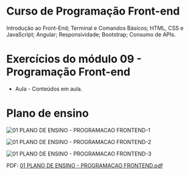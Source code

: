 # Curso de Programação Front-end

Introdução ao Front-End; Terminal e Comandos Básicos; HTML, CSS e JavaScript; Angular;
Responsividade; Bootstrap; Consumo de APIs. 

# Exercícios do módulo 09 - Programação Front-end

* Aula - Conteúdos em aula.

# Plano de ensino

![01 PLANO DE ENSINO - PROGRAMACAO FRONTEND-1](https://github.com/DayanFA/Capacitacao-em-Engenharia-de-Software/assets/123272343/0b9dbad2-4541-4887-a831-118599a52899)

![01 PLANO DE ENSINO - PROGRAMACAO FRONTEND-2](https://github.com/DayanFA/Capacitacao-em-Engenharia-de-Software/assets/123272343/5e72cb83-67f8-4ef2-a049-a3c55f8a7ef9)

![01 PLANO DE ENSINO - PROGRAMACAO FRONTEND-3](https://github.com/DayanFA/Capacitacao-em-Engenharia-de-Software/assets/123272343/4019b92d-91b5-44b1-a718-6260141219ff)

PDF: [01 PLANO DE ENSINO - PROGRAMACAO FRONTEND.pdf](https://github.com/DayanFA/Capacitacao-em-Engenharia-de-Software/files/12065438/01.PLANO.DE.ENSINO.-.PROGRAMACAO.FRONTEND.pdf)
